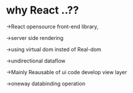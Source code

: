 # why React ..??

->React opensource front-end library,

->server side rendering

->using virtual dom insted of Real-dom

->undirectional dataflow

->Mainly Reausable of ui code develop view layer

->oneway databinding operation 
